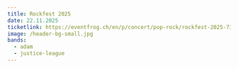 ```yaml
---
title: Rockfest 2025
date: 22.11.2025
ticketlink: https://eventfrog.ch/en/p/concert/pop-rock/rockfest-2025-7371478585519926900.html
image: /header-bg-small.jpg
bands:
  - adam
  - justice-league
---
```

